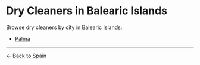 # Dry Cleaners in Balearic Islands

Browse dry cleaners by city in Balearic Islands:

- [Palma](./palma.md)

---

[← Back to Spain](../README.md)
